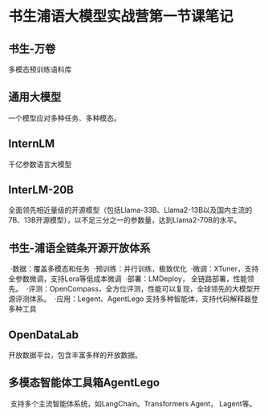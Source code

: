 # 书生浦语大模型实战营第一节课笔记
## 书生-万卷
多模态预训练语料库

## 通用大模型
一个模型应对多种任务、多种模态。

## InternLM
千亿参数语言大模型

## InterLM-20B
全面领先相近量级的开源模型（包括Llama-33B、Llama2-13B以及国内主流的7B、13B开源模型），以不足三分之一的参数量，达到Llama2-70B的水平。

## 书生-浦语全链条开源开放体系
 ·数据：覆盖多模态和任务
 ·预训练：并行训练，极致优化
 ·微调：XTuner，支持全参数微调，支持Lora等低成本微调
 ·部署：LMDeploy， 全链路部署，性能领先。
 ·评测：OpenCompass，全方位评测，性能可以复现，全球领先的大模型开源评测体系。
 ·应用：Legent、AgentLego 支持多种智能体，支持代码解释器登多种工具

## OpenDataLab
开放数据平台，包含丰富多样的开放数据。

## 多模态智能体工具箱AgentLego
 支持多个主流智能体系统，如LangChain。Transformers Agent， Lagent等。
